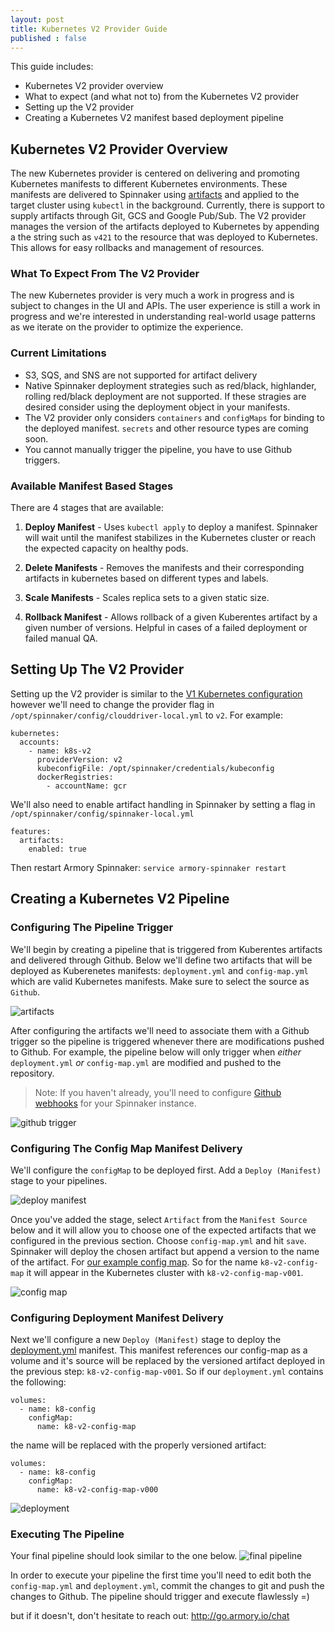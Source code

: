 ```yaml
---
layout: post
title: Kubernetes V2 Provider Guide
published : false
---
```

This guide includes:

- Kubernetes V2 provider overview
- What to expect (and what not to) from the Kubernetes V2 provider
- Setting up the V2 provider
- Creating a Kubernetes V2 manifest based deployment pipeline

## Kubernetes V2 Provider Overview
The new Kubernetes provider is centered on delivering and promoting Kubernetes manifests to different Kubernetes environments. These manifests are delivered to Spinnaker using [artifacts](https://www.spinnaker.io/reference/artifacts/in-kubernetes-v2/#kubernetes-objects-as-artifacts) and applied to the target cluster using `kubectl` in the background. Currently, there is support to supply artifacts through Git, GCS and Google Pub/Sub.  The V2 provider manages the version of the artifacts deployed to Kubernetes by appending a the string such as `v421` to the resource that was deployed to Kubernetes.  This allows for easy rollbacks and management of resources.

### What To Expect From The V2 Provider
The new Kubernetes provider is very much a work in progress and is subject to changes in the UI and APIs. The user experience is still a work in progress and we're interested in understanding real-world usage patterns as we iterate on the provider to optimize the experience.  

### Current Limitations
- S3, SQS, and SNS are not supported for artifact delivery
- Native Spinnaker deployment strategies such as red/black, highlander, rolling red/black deployment are not supported. If these stragies are desired consider using the deployment object in your manifests.
- The V2 provider only considers `containers` and `configMaps` for binding to the deployed manifest. `secrets` and other resource types are coming soon.
- You cannot manually trigger the pipeline, you have to use Github triggers.

### Available Manifest Based Stages

There are 4 stages that are available:

1. **Deploy Manifest** -  Uses `kubectl apply` to deploy a manifest.  Spinnaker will wait until the manifest stabilizes in the Kubernetes cluster or reach the expected capacity on healthy pods.

2. **Delete Manifests** - Removes the manifests and their corresponding artifacts in kubernetes based on different types and labels.  

3. **Scale Manifests** - Scales replica sets to a given static size.

4. **Rollback Manifest** - Allows rollback of a given Kuberentes artifact by a given number of versions.  Helpful in cases of a failed deployment or failed manual QA.

## Setting Up The V2 Provider

Setting up the V2 provider is similar to the [V1 Kubernetes configuration](http://docs.armory.io/admin-guides/configure_kubernetes/#configure-clouddriver-to-use-the-kubectl-config-file) however we'll need to change the provider flag in `/opt/spinnaker/config/clouddriver-local.yml` to `v2`.  For example:

```
kubernetes:
  accounts:
    - name: k8s-v2
      providerVersion: v2
      kubeconfigFile: /opt/spinnaker/credentials/kubeconfig
      dockerRegistries:
        - accountName: gcr
```

We'll also need to enable artifact handling in Spinnaker by setting a flag in `/opt/spinnaker/config/spinnaker-local.yml`

```
features:
  artifacts:
    enabled: true
```

Then restart Armory Spinnaker: `service armory-spinnaker restart`

## Creating a Kubernetes V2 Pipeline

### Configuring The Pipeline Trigger
We'll begin by creating a pipeline that is triggered from Kuberentes artifacts and delivered through Github.  Below we'll define two artifacts that will be deployed as Kuberenetes manifests: `deployment.yml` and `config-map.yml` which are valid Kubernetes manifests.  Make sure to select the source as `Github`.

![artifacts](https://cl.ly/091z2h232r0d/page.png)

After configuring the artifacts we'll need to associate them with a Github trigger so the pipeline is triggered whenever there are modifications pushed to Github.  For example, the pipeline below will only trigger when _either_ `deployment.yml` _or_ `config-map.yml` are modified and pushed to the repository.

> Note: If you haven't already, you'll need to configure [Github webhooks](https://www.spinnaker.io/setup/features/notifications/#github) for your Spinnaker instance.

![github trigger](https://cl.ly/3G1T0W3N1o3Q/trigger.png)


### Configuring The Config Map Manifest Delivery

We'll configure the `configMap` to be deployed first. Add a `Deploy (Manifest)` stage to your pipelines.

![deploy manifest](https://cl.ly/3p3T360a3f37/deploy_manifest.png)


Once you've added the stage, select `Artifact` from the `Manifest Source` below and it will allow you to choose one of the expected artifacts that we configured in the previous section.  Choose `config-map.yml` and hit `save`. Spinnaker will deploy the chosen artifact but append a version to the name of the artifact. For [our example config map](https://github.com/Armory/spinnaker-k8s-v2-example/blob/master/config-map.yml). So for the name `k8-v2-config-map` it will appear in the Kubernetes cluster with `k8-v2-config-map-v001`.

![config map](https://cl.ly/1Q0s2B1b0n0D/config-map.png)

### Configuring Deployment Manifest Delivery

Next we'll configure a new `Deploy (Manifest)` stage to deploy the [deployment.yml](https://github.com/Armory/spinnaker-k8s-v2-example/blob/master/deployment.yml) manifest.  This manifest references our config-map as a volume and it's source will be replaced by the versioned artifact deployed in the previous step: `k8-v2-config-map-v001`.  So if our `deployment.yml` contains the following:
```
volumes:
  - name: k8-config
    configMap:
      name: k8-v2-config-map
```

the name will be replaced with the properly versioned artifact:
```
volumes:
  - name: k8-config
    configMap:
      name: k8-v2-config-map-v000
```

![deployment](https://cl.ly/0v1o1o0t2x2A/Image%202018-01-26%20at%205.36.53%20PM.png)

### Executing The Pipeline

Your final pipeline should look similar to the one below.
![final pipeline](https://cl.ly/2V32230w301Q/pipeline.png)

In order to execute your pipeline the first time you'll need to edit both the `config-map.yml` and `deployment.yml`, commit the changes to git and push the changes to Github. The pipeline should trigger and execute flawlessly =)

but if it doesn't, don't hesitate to reach out: http://go.armory.io/chat

